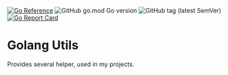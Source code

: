 [![Go Reference](https://pkg.go.dev/badge/github.com/tommzn/go-utils.svg)](https://pkg.go.dev/github.com/tommzn/go-utils)
![GitHub go.mod Go version](https://img.shields.io/github/go-mod/go-version/tommzn/go-utils)
![GitHub tag (latest SemVer)](https://img.shields.io/github/v/tag/tommzn/go-utils)
[![Go Report Card](https://goreportcard.com/badge/github.com/tommzn/go-utils)](https://goreportcard.com/report/github.com/tommzn/go-utils)

# Golang Utils
Provides several helper, used in my projects.